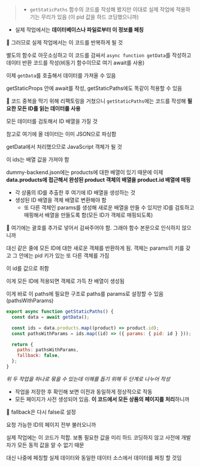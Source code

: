 > - `getStaticPaths` 함수의 코드를 작성해 봤지만 이대로 실제 작업에 적용하기는 무리가 있음 (이 pid 값을 하드 코딩했으니까)

- 실제 작업에서는 **데이터베이스나 파일로부터 이 정보를 페칭**
  >

📌 그러므로 실제 작업에서는 이 코드를 반복하게 될 것

별도의 함수로 아웃소싱하고 이 코드를 감싸서 `async function getData`를 작성하고 데이터 반환 코드를 작성(비동기 함수이므로 여기 await를 사용)

이제 `getData`를 호출해서 데이터를 가져올 수 있음

getStaticProps 안에 await를 작성, getStaticPaths에도 똑같이 적용할 수 있음

📌 코드 중복을 막기 위해 리팩토링을 거쳤으니 `getStaticPaths`에는 코드를 작성해 **필요한 모든 ID를 읽는 데이터를 사용**

모든 데이터를 검토해서 ID 배열을 가질 것

참고로 여기에 올 데이터는 이미 JSON으로 파싱함

getData에서 처리했으므로 JavaScript 객체가 될 것

이 ids는 배열 값을 가져야 함

dummy-backend.json에는 products에 대한 배열이 있기 때문에 이제 **data.products에 접근해서 완성된 product 객체의 배열을 product.id 배열에 매핑**

- 각 상품의 ID를 추출한 후 여기에 ID 배열을 생성하는 것
- 생성된 ID 배열을 객체 배열로 변환해야 함
  - 또 다른 객체인 params를 생성해 새로운 배열을 만들 수 있지만 ID를 검토하고 매핑해서 배열을 만들도록 함(모든 ID가 객체로 매핑되도록)

📌 여기에는 괄호를 추가로 넣어서 감싸주어야 함. 그래야 함수 본문으로 인식하지 않으니까

대신 같은 줄에 모든 ID에 대한 새로운 객체를 반환하게 됨. 객체는 params의 키를 갖고 그 안에는 pid 키가 있는 또 다른 객체를 가짐

이 id를 값으로 취함

이게 모든 ID에 적용되면 객체로 가득 찬 배열이 생성됨

이게 바로 이 paths에 필요한 구조로 paths를 params로 설정할 수 있음(pathsWithParams)

```jsx
export async function getStaticPaths() {
  const data = await getData();

  const ids = data.products.map((product) => product.id);
  const pathsWithParams = ids.map((id) => ({ params: { pid: id } }));

  return {
    paths: pathsWithParams,
    fallback: false,
  };
}
```

_위 두 작업을 하나로 묶을 수 있는데 이해를 돕기 위해 두 단계로 나누어 작성_

- 작업을 저장한 후 확인해 보면 이전과 동일하게 정상적으로 작동
- 모든 페이지가 사전 생성되어 있음. **이 코드에서 모든 상품의 페이지를 처리**하니까

📌 fallback은 다시 false로 설정

요청 가능한 ID의 페이지 전부 불러오니까

실제 작업에는 이 코드가 적합. 보통 필요한 값을 미리 하드 코딩하지 않고 사전에 개발자가 모든 동적 값을 알 수 없기 때문

대신 나중에 페칭할 실제 데이터와 동일한 데이터 소스에서 데이터를 페칭 할 것임
